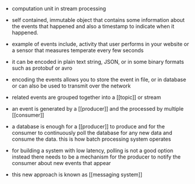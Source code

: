 - computation unit in stream processing
- self contained, immutable object that contains some information about the events that happened and also a timestamp to indicate when it happened. 
- example of events include, activity that user performs in your website or a sensor that measures temperate every few seconds 
- it can be encoded in plain text string, JSON, or in some binary formats such as protobuf or avro
- encoding the events allows you to store the event in file, or in database or can also be used to transmit over the network 

- related events are grouped together into a [[topic]] or stream

- an event is generated by a [[producer]] and the processed by multiple [[consumer]]
- a database is enough for a [[producer]] to produce and for the consumer to continuously poll the database for any new data and consume the data. this is how batch processing system operates

- for building a system with low latency, polling is not a good option instead there needs to be a mechanism for the producer to notify the consumer about new events that appear
- this new approach is known as [[messaging system]]